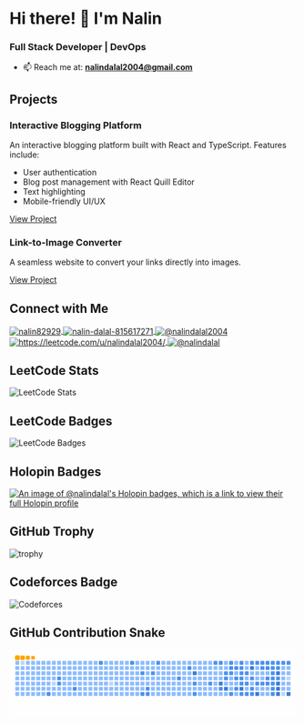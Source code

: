 # Hi there! 👋 I'm Nalin

### Full Stack Developer | DevOps

- 📫 Reach me at: **nalindalal2004@gmail.com**

## Projects

### Interactive Blogging Platform

An interactive blogging platform built with React and TypeScript. Features include:

- User authentication
- Blog post management with React Quill Editor
- Text highlighting
- Mobile-friendly UI/UX

[View Project](https://medium-clone-six-mauve.vercel.app/Blogs/)

### Link-to-Image Converter

A seamless website to convert your links directly into images.

[View Project](https://qr-code-generator-theta-azure.vercel.app/)

## Connect with Me

<a href="https://twitter.com/nalin82929" target="blank">
  <img align="center" src="https://raw.githubusercontent.com/rahuldkjain/github-profile-readme-generator/master/src/images/icons/Social/twitter.svg" alt="nalin82929" height="30" width="40" />
</a>
<a href="https://linkedin.com/in/nalin-dalal-815617271" target="blank">
  <img align="center" src="https://raw.githubusercontent.com/rahuldkjain/github-profile-readme-generator/master/src/images/icons/Social/linked-in-alt.svg" alt="nalin-dalal-815617271" height="30" width="40" />
</a>
<a href="https://medium.com/@nalindalal2004" target="blank">
  <img align="center" src="https://raw.githubusercontent.com/rahuldkjain/github-profile-readme-generator/master/src/images/icons/Social/medium.svg" alt="@nalindalal2004" height="30" width="40" />
</a>
<a href="https://leetcode.com/u/nalindalal2004/" target="blank">
  <img align="center" src="https://raw.githubusercontent.com/rahuldkjain/github-profile-readme-generator/master/src/images/icons/Social/leet-code.svg" alt="https://leetcode.com/u/nalindalal2004/" height="30" width="40" />
</a>
<a href="https://github.com/nalindalal" target="blank">
  <img align="center" src="https://raw.githubusercontent.com/rahuldkjain/github-profile-readme-generator/master/src/images/icons/Social/github.svg" alt="@nalindalal" height="30" width="40" />
</a>

## LeetCode Stats

![LeetCode Stats](https://leetcard.jacoblin.cool/Nalindalal2004?theme=dark&font=Noto%20Sans%20Kannada&ext=heatmap)

## LeetCode Badges

![LeetCode Badges](https://leetcode-badge-showcase.vercel.app/api?username=Nalindalal2004&theme=light&border=border&animated=true)

## Holopin Badges

[![An image of @nalindalal's Holopin badges, which is a link to view their full Holopin profile](https://holopin.me/nalindalal)](https://holopin.io/@nalindalal)

## GitHub Trophy

![trophy](https://github-profile-trophy.vercel.app/?username=nalindalal&theme=onedark)

## Codeforces Badge

![Codeforces](https://badges.riever.dev/codeforces/nalindalal2004.svg)

## GitHub Contribution Snake

![GitHub Contribution Snake](https://github.com/NalinDalal/NalinDalal/blob/output/github-contribution-grid-snake.gif)
